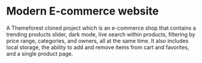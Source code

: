 # Modern E-commerce website
A Themeforest cloned project which is an e-commerce shop that contains a trending products slider, dark mode, live search within products, filtering by price range, categories, and owners, all at the same time. It also includes local storage, the ability to add and remove items from cart and favorites, and a single product page.
